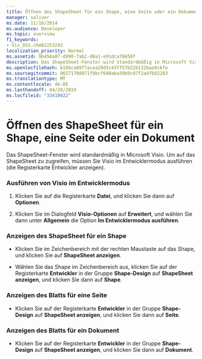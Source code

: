 ```yaml
---
title: Öffnen des ShapeSheet für ein Shape, eine Seite oder ein Dokument
manager: soliver
ms.date: 11/16/2014
ms.audience: Developer
ms.topic: overview
f1_keywords:
- Vis_DSS.chm82253243
localization_priority: Normal
ms.assetid: 9b456a87-d990-7ab2-d8a1-e91dca78650f
description: Das ShapeSheet-Fenster wird standardmäßig in Microsoft Visio. Um auf das ShapeSheet zu zugreifen, müssen Sie Visio im Entwicklermodus ausführen (die Registerkarte Entwickler anzeigen).
ms.openlocfilehash: b18bca69f7acea29d3c43ff57b22b132baa9c6fe
ms.sourcegitcommit: 8657170d071f9bcf680aba50b9c07f2a4fb82283
ms.translationtype: MT
ms.contentlocale: de-DE
ms.lasthandoff: 04/28/2019
ms.locfileid: "33419422"
---
```

# <a name="open-the-shapesheet-for-a-shape-page-or-document"></a>Öffnen des ShapeSheet für ein Shape, eine Seite oder ein Dokument

Das ShapeSheet-Fenster wird standardmäßig in Microsoft Visio. Um auf das ShapeSheet zu zugreifen, müssen Sie Visio im Entwicklermodus ausführen (die Registerkarte Entwickler anzeigen).
  
### <a name="to-run-visio-in-developer-mode"></a>Ausführen von Visio im Entwicklermodus

1. Klicken Sie auf die Registerkarte **Datei**, und klicken Sie dann auf **Optionen**.
    
2. Klicken Sie im Dialogfeld **Visio-Optionen** auf **Erweitert**, und wählen Sie dann unter **Allgemein** die Option **Im Entwicklermodus ausführen**.
    
### <a name="to-view-the-shapesheet-for-a-shape"></a>Anzeigen des ShapeSheet für ein Shape

- Klicken Sie im Zeichenbereich mit der rechten Maustaste auf das Shape, und klicken Sie auf **ShapeSheet anzeigen**.
    
- Wählen Sie das Shape im Zeichenbereich aus, klicken Sie auf der Registerkarte **Entwickler** in der Gruppe **Shape-Design** auf **ShapeSheet anzeigen**, und klicken Sie dann auf **Shape**.
    
### <a name="to-view-the-sheet-for-a-page"></a>Anzeigen des Blatts für eine Seite

- Klicken Sie auf der Registerkarte **Entwickler** in der Gruppe **Shape-Design** auf **ShapeSheet anzeigen**, und klicken Sie dann auf **Seite**.
    
### <a name="to-view-the-sheet-for-a-document"></a>Anzeigen des Blatts für ein Dokument

- Klicken Sie auf der Registerkarte **Entwickler** in der Gruppe **Shape-Design** auf **ShapeSheet anzeigen**, und klicken Sie dann auf **Dokument**.
    

